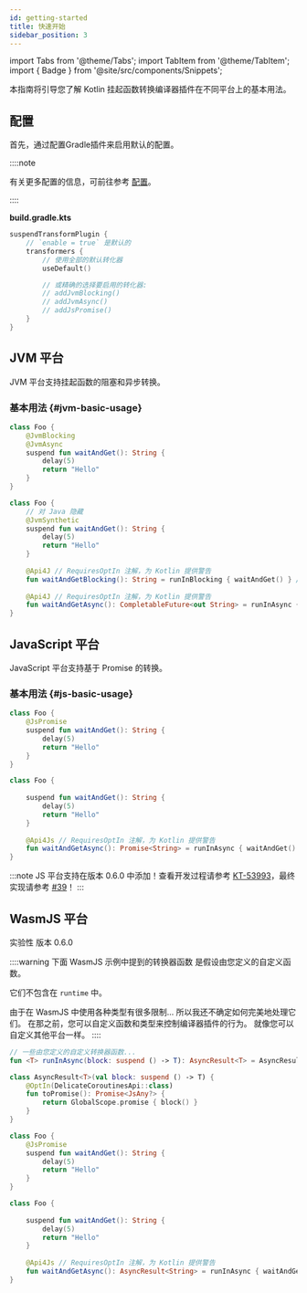 ```yaml
---
id: getting-started
title: 快速开始
sidebar_position: 3
---
```


import Tabs from '@theme/Tabs';
import TabItem from '@theme/TabItem';
import { Badge } from '@site/src/components/Snippets';

本指南将引导您了解 Kotlin 挂起函数转换编译器插件在不同平台上的基本用法。

## 配置

首先，通过配置Gradle插件来启用默认的配置。

::::note

有关更多配置的信息，可前往参考 [配置](./configuration/configuration.md)。

::::

**build.gradle.kts**

```kotlin
suspendTransformPlugin {
    // `enable = true` 是默认的
    transformers {
        // 使用全部的默认转化器
        useDefault()

        // 或精确的选择要启用的转化器:
        // addJvmBlocking()
        // addJvmAsync()
        // addJsPromise()
    }
}
```

## JVM 平台

JVM 平台支持挂起函数的阻塞和异步转换。

### 基本用法 {#jvm-basic-usage}

<Tabs>
  <TabItem value="source" label="源代码">

```kotlin
class Foo {
    @JvmBlocking
    @JvmAsync
    suspend fun waitAndGet(): String {
        delay(5)
        return "Hello"
    } 
}
```

  </TabItem>
  <TabItem value="compiled" label="编译后">

```kotlin
class Foo {
    // 对 Java 隐藏
    @JvmSynthetic
    suspend fun waitAndGet(): String {
        delay(5)
        return "Hello"
    }
    
    @Api4J // RequiresOptIn 注解，为 Kotlin 提供警告
    fun waitAndGetBlocking(): String = runInBlocking { waitAndGet() } // 'runInBlocking' 来自插件提供的运行时
    
    @Api4J // RequiresOptIn 注解，为 Kotlin 提供警告
    fun waitAndGetAsync(): CompletableFuture<out String> = runInAsync { waitAndGet() } // 'runInAsync' 来自插件提供的运行时
}
```

  </TabItem>
</Tabs>

## JavaScript 平台

JavaScript 平台支持基于 Promise 的转换。

### 基本用法 {#js-basic-usage}

<Tabs>
  <TabItem value="source" label="源代码">

```kotlin
class Foo {
    @JsPromise
    suspend fun waitAndGet(): String {
        delay(5)
        return "Hello"
    } 
}
```

  </TabItem>
  <TabItem value="compiled" label="编译后">

```kotlin
class Foo {
    
    suspend fun waitAndGet(): String {
        delay(5)
        return "Hello"
    }
    
    @Api4Js // RequiresOptIn 注解，为 Kotlin 提供警告
    fun waitAndGetAsync(): Promise<String> = runInAsync { waitAndGet() } // 'runInAsync' 来自插件提供的运行时
}
```

  </TabItem>
</Tabs>

:::note
JS 平台支持在版本 0.6.0 中添加！查看开发过程请参考 [KT-53993](https://youtrack.jetbrains.com/issue/KT-53993)，最终实现请参考 [#39](https://github.com/ForteScarlet/kotlin-suspend-transform-compiler-plugin/pull/39)！
:::


## WasmJS 平台

<Badge type="primary">实验性</Badge>
<Badge type="secondary">版本 0.6.0</Badge>

::::warning
下面 WasmJS 示例中提到的转换器函数
是假设由您定义的自定义函数。

它们不包含在 `runtime` 中。

由于在 WasmJS 中使用各种类型有很多限制...
所以我还不确定如何完美地处理它们。
在那之前，您可以自定义函数和类型来控制编译器插件的行为。
就像您可以自定义其他平台一样。
::::

```kotlin
// 一些由您定义的自定义转换器函数...
fun <T> runInAsync(block: suspend () -> T): AsyncResult<T> = AsyncResult(block)

class AsyncResult<T>(val block: suspend () -> T) {
    @OptIn(DelicateCoroutinesApi::class)
    fun toPromise(): Promise<JsAny?> {
        return GlobalScope.promise { block() }
    }
}
```

<Tabs>
  <TabItem value="source" label="源代码">

```kotlin
class Foo {
    @JsPromise
    suspend fun waitAndGet(): String {
        delay(5)
        return "Hello"
    }
}
```

  </TabItem>
  <TabItem value="compiled" label="编译后">

```kotlin
class Foo {
    
    suspend fun waitAndGet(): String {
        delay(5)
        return "Hello"
    }
    
    @Api4Js // RequiresOptIn 注解，为 Kotlin 提供警告
    fun waitAndGetAsync(): AsyncResult<String> = runInAsync { waitAndGet() } // 'runInAsync' 来自插件提供的运行时
}
```

  </TabItem>
</Tabs>
